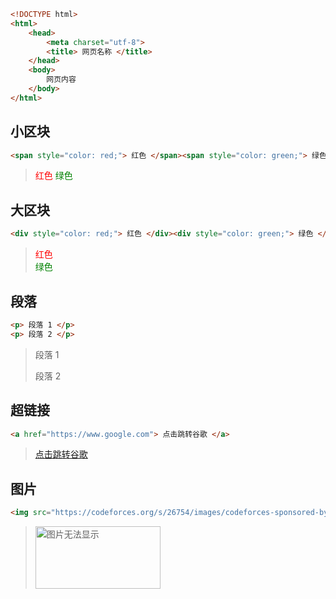 ```html
<!DOCTYPE html>
<html>
    <head>
        <meta charset="utf-8"> 
        <title> 网页名称 </title>
    </head>
    <body>
        网页内容
    </body>
</html>
```

## 小区块

```html
<span style="color: red;"> 红色 </span><span style="color: green;"> 绿色 </span>
```

> <span style="color: red;"> 红色 </span><span style="color: green;"> 绿色 </span>

## 大区块

```html
<div style="color: red;"> 红色 </div><div style="color: green;"> 绿色 </div>
```

> <div style="color: red;"> 红色 </div><div style="color: green;"> 绿色 </div>

## 段落

```html
<p> 段落 1 </p>
<p> 段落 2 </p>
```

> <p> 段落 1 </p>
> <p> 段落 2 </p>

## 超链接

```html
<a href="https://www.google.com"> 点击跳转谷歌 </a>
```
> <a href="https://www.google.com"> 点击跳转谷歌 </a>

## 图片

```html
<img src="https://codeforces.org/s/26754/images/codeforces-sponsored-by-ton.png" alt="图片无法显示" width="200" height="100">
```

> <img src="https://codeforces.org/s/26754/images/codeforces-sponsored-by-ton.png" alt="图片无法显示" width="200" height="100">
